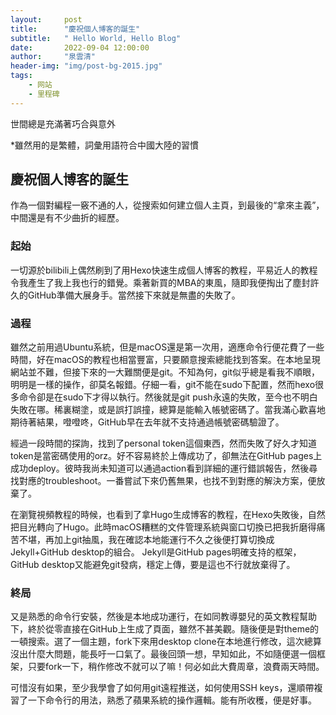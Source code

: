```yaml
---
layout:     post
title:      "慶祝個人博客的誕生"
subtitle:   " Hello World, Hello Blog"
date:       2022-09-04 12:00:00
author:     "泉雲清"
header-img: "img/post-bg-2015.jpg"
tags:
    - 网站
    - 里程碑
---
```

世間總是充滿著巧合與意外

*雖然用的是繁體，詞彙用語符合中國大陸的習慣

## 慶祝個人博客的誕生
作為一個對編程一竅不通的人，從搜索如何建立個人主頁，到最後的“拿來主義”，中間還是有不少曲折的經歷。
### 起始
一切源於bilibili上偶然刷到了用Hexo快速生成個人博客的教程，平易近人的教程令我產生了我上我也行的錯覺。乘著新買的MBA的東風，隨即我便掏出了塵封許久的GitHub準備大展身手。當然接下來就是無盡的失敗了。
### 過程
雖然之前用過Ubuntu系統，但是macOS還是第一次用，適應命令行便花費了一些時間，好在macOS的教程也相當豐富，只要願意搜索總能找到答案。在本地呈現網站並不難，但接下來的一大難關便是git。不知為何，git似乎總是看我不順眼，明明是一樣的操作，卻莫名報錯。仔細一看，git不能在sudo下配置，然而hexo很多命令卻是在sudo下才得以執行。然後就是git push永遠的失敗，至今也不明白失敗在哪。稀裏糊塗，或是誤打誤撞，總算是能輸入帳號密碼了。當我滿心歡喜地期待著結果，噔噔咚，GitHub早在去年就不支持通過帳號密碼驗證了。

經過一段時間的探詢，找到了personal token這個東西，然而失敗了好久才知道token是當密碼使用的orz。好不容易終於上傳成功了，卻無法在GitHub pages上成功deploy。彼時我尚未知道可以通過action看到詳細的運行錯誤報告，然後尋找對應的troubleshoot。一番嘗試下來仍舊無果，也找不到對應的解決方案，便放棄了。

在瀏覽視頻教程的時候，也看到了拿Hugo生成博客的教程，在Hexo失敗後，自然把目光轉向了Hugo。此時macOS糟糕的文件管理系統與窗口切換已把我折磨得痛苦不堪，再加上git抽風，我在確認本地能運行不久之後便打算切換成Jekyll+GitHub desktop的組合。 Jekyll是GitHub pages明確支持的框架，GitHub desktop又能避免git發病，穩定上傳，要是這也不行就放棄得了。
### 終局
又是熟悉的命令行安裝，然後是本地成功運行，在如同教導嬰兒的英文教程幫助下，終於從零直接在GitHub上生成了頁面，雖然不甚美觀。隨後便是對theme的一頓搜索。選了一個主題，fork下來用desktop clone在本地進行修改，這次總算沒出什麼大問題，能長吁一口氣了。最後回頭一想，早知如此，不如隨便選一個框架，只要fork一下，稍作修改不就可以了嘛！何必如此大費周章，浪費兩天時間。

可惜沒有如果，至少我學會了如何用git遠程推送，如何使用SSH keys，還順帶複習了一下命令行的用法，熟悉了蘋果系統的操作邏輯。能有所收穫，便是好事。